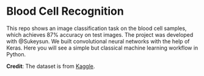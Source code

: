 # Blood Cell Recognition
This repo shows an image classification task on the blood cell samples, which achieves 87% accuracy on test images. The project was developed with @Sukeysun. We built convolutional neural networks with the help of Keras. Here you will see a simple but classical machine learning workflow in Python.

**Credit**: The dataset is from [Kaggle](https://www.kaggle.com/paultimothymooney/blood-cells).

